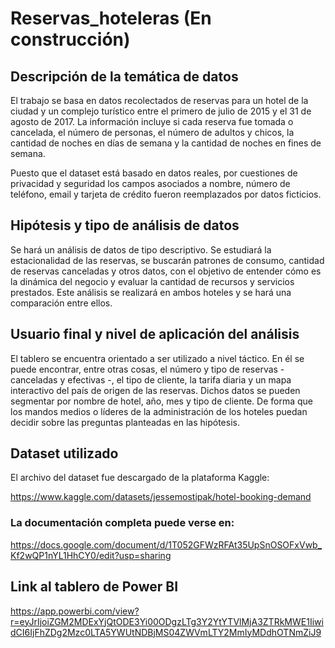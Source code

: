 # Reservas_hoteleras (En construcción)


## Descripción de la temática de datos

El trabajo se basa en datos recolectados de reservas para un hotel de la ciudad y un complejo turístico entre el primero de julio de 2015 y el 31 de agosto de 2017. La información incluye si cada reserva fue tomada o cancelada, el número de personas, el número de adultos y chicos, la cantidad de noches en días de semana y la cantidad de noches en fines de semana.

Puesto que el dataset está basado en datos reales, por cuestiones de privacidad y seguridad los campos asociados a nombre, número de teléfono, email y tarjeta de crédito fueron reemplazados por datos ficticios.

## Hipótesis y tipo de análisis de datos

Se hará un análisis de datos de tipo descriptivo. Se estudiará la estacionalidad de las reservas, se buscarán patrones de consumo, cantidad de reservas canceladas y otros datos, con el objetivo de entender cómo es la dinámica del negocio y evaluar la cantidad de recursos y servicios prestados. Este análisis se realizará en ambos hoteles y se hará una comparación entre ellos.

## Usuario final y nivel de aplicación del análisis

El tablero se encuentra orientado a ser utilizado a nivel táctico. En él se puede encontrar, entre otras cosas, el número y tipo de reservas - canceladas y efectivas -, el tipo de cliente, la tarifa diaria y un mapa interactivo del país de origen de las reservas. Dichos datos se pueden segmentar por nombre de hotel, año, mes y tipo de cliente. De forma que los mandos medios o líderes de la administración de los hoteles puedan decidir sobre las preguntas planteadas en las hipótesis.

## Dataset utilizado

El archivo del dataset fue descargado de la plataforma Kaggle:

https://www.kaggle.com/datasets/jessemostipak/hotel-booking-demand

### La documentación completa puede verse en:

https://docs.google.com/document/d/1T052GFWzRFAt35UpSnOSOFxVwb_Kf2wQP1nYL1HhCY0/edit?usp=sharing

## Link al tablero de Power BI

https://app.powerbi.com/view?r=eyJrIjoiZGM2MDExYjQtODE3Yi00ODgzLTg3Y2YtYTVlMjA3ZTRkMWE1IiwidCI6IjFhZDg2Mzc0LTA5YWUtNDBjMS04ZWVmLTY2MmIyMDdhOTNmZiJ9

